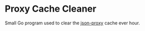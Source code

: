 # Proxy Cache Cleaner

Small Go program used to clear the [json-proxy](https://github.com/HackerYou/json-proxy) cache ever hour.
